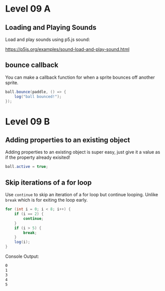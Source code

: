 # Level 09 A

## Loading and Playing Sounds

Load and play sounds using p5.js sound:

https://p5js.org/examples/sound-load-and-play-sound.html

## bounce callback

You can make a callback function for when a sprite bounces off another sprite.

```java
ball.bounce(paddle, () => {
	log("ball bounced!");
});
```

# Level 09 B

## Adding properties to an existing object

Adding properties to an existing object is super easy, just give it a value as if the property already exisited!

```java
ball.active = true;
```

## Skip iterations of a for loop

Use `continue` to skip an iteration of a for loop but continue looping. Unlike `break` which is for exiting the loop early.

```java
for (int i = 0; i < 8; i++) {
	if (i == 2) {
		continue;
	}
	if (i > 5) {
		break;
	}
	log(i);
}
```

Console Output:

```txt
0
1
3
4
5
```
